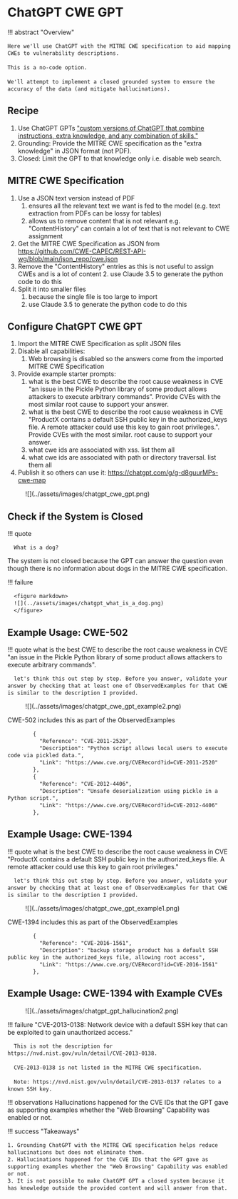 # ChatGPT CWE GPT

!!! abstract "Overview"

    Here we'll use ChatGPT with the MITRE CWE specification to aid mapping CWEs to vulnerability descriptions.

    This is a no-code option.

    We'll attempt to implement a closed grounded system to ensure the accuracy of the data (and mitigate hallucinations).

## Recipe
1. Use ChatGPT GPTs ["custom versions of ChatGPT that combine instructions, extra knowledge, and any combination of skills."](https://chatgpt.com/gpts) 
2. Grounding: Provide the MITRE CWE specification as the "extra knowledge" in JSON format (not PDF).
3. Closed: Limit the GPT to that knowledge only i.e. disable web search.


## MITRE CWE Specification
1. Use a JSON text version instead of PDF 
    1. ensures all the relevant text we want is fed to the model (e.g. text extraction from PDFs can be lossy for tables)
    2. allows us to remove content that is not relevant e.g. "ContentHistory" can contain a lot of text that is not relevant to CWE assignment
2. Get the MITRE CWE Specification as JSON from https://github.com/CWE-CAPEC/REST-API-wg/blob/main/json_repo/cwe.json
3. Remove the "ContentHistory" entries as this is not useful to assign CWEs and is a lot of content
     2. use Claude 3.5 to generate the python code to do this
4. Split it into smaller files
     1. because the single file is too large to import
     2. use Claude 3.5 to generate the python code to do this
   
## Configure ChatGPT CWE GPT
1. Import the MITRE CWE Specification as split JSON files
2. Disable all capabilities:
     1. Web browsing is disabled so the answers come from the imported MITRE CWE Specification
3. Provide example starter prompts:
     1. what is the best CWE to describe the root cause weakness in CVE "an issue in the Pickle Python library of some product allows attackers to execute arbitrary commands". Provide CVEs with the most similar root cause to support your answer.
     2. what is the best CWE to describe the root cause weakness in CVE "ProductX contains a default SSH public key in the authorized_keys file. A remote attacker could use this key to gain root privileges.". Provide CVEs with the most similar.  root cause to support your answer.
     3. what cwe ids are associated with xss. list them all
     4. what cwe ids are associated with path or directory traversal. list them all
4. Publish it so others can use it: https://chatgpt.com/g/g-d8guurMPs-cwe-map 

<figure markdown>
![](../assets/images/chatgpt_cwe_gpt.png)
</figure>

## Check if the System is Closed

!!! quote
   
      What is a dog?

The system is not closed because the GPT can answer the question even though there is no information about dogs in the MITRE CWE specification.

!!! failure




      <figure markdown>
      ![](../assets/images/chatgpt_what_is_a_dog.png)
      </figure>


## Example Usage: CWE-502

!!! quote
      what is the best CWE to describe the root cause weakness in CVE "an issue in the Pickle Python library of some product allows attackers to execute arbitrary commands". 

      let's think this out step by step. Before you answer, validate your answer by checking that at least one of ObservedExamples for that CWE is similar to the description I provided.

<figure markdown>
![](../assets/images/chatgpt_cwe_gpt_example2.png)
</figure>

CWE-502 includes this as part of the ObservedExamples
````
        {
          "Reference": "CVE-2011-2520",
          "Description": "Python script allows local users to execute code via pickled data.",
          "Link": "https://www.cve.org/CVERecord?id=CVE-2011-2520"
        },
        {
          "Reference": "CVE-2012-4406",
          "Description": "Unsafe deserialization using pickle in a Python script.",
          "Link": "https://www.cve.org/CVERecord?id=CVE-2012-4406"
        },
````


## Example Usage: CWE-1394
!!! quote
      what is the best CWE to describe the root cause weakness in CVE "ProductX contains a default SSH public key in the authorized_keys file. A remote attacker could use this key to gain root privileges."

      let's think this out step by step. Before you answer, validate your answer by checking that at least one of ObservedExamples for that CWE is similar to the description I provided.

<figure markdown>
![](../assets/images/chatgpt_cwe_gpt_example1.png)
</figure>

CWE-1394 includes this as part of the ObservedExamples
````
        {
          "Reference": "CVE-2016-1561",
          "Description": "backup storage product has a default SSH public key in the authorized_keys file, allowing root access",
          "Link": "https://www.cve.org/CVERecord?id=CVE-2016-1561"
        },
````


## Example Usage: CWE-1394 with Example CVEs

<figure markdown>
![](../assets/images/chatgpt_gpt_hallucination2.png)
</figure>

!!! failure 
      "CVE-2013-0138: Network device with a default SSH key that can be exploited to gain unauthorized access."
      
      This is not the description for https://nvd.nist.gov/vuln/detail/CVE-2013-0138.

      CVE-2013-0138 is not listed in the MITRE CWE specification.

      Note: https://nvd.nist.gov/vuln/detail/CVE-2013-0137 relates to a known SSH key.
      

!!! observations
      Hallucinations happened for the CVE IDs that the GPT gave as supporting examples whether the "Web Browsing" Capability was enabled or not.

!!! success "Takeaways" 

    1. Grounding ChatGPT with the MITRE CWE specification helps reduce hallucinations but does not eliminate them.
    2. Hallucinations happened for the CVE IDs that the GPT gave as supporting examples whether the "Web Browsing" Capability was enabled or not.
    3. It is not possible to make ChatGPT GPT a closed system because it has knowledge outside the provided content and will answer from that.
